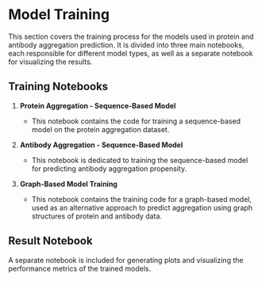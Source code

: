 # Model Training

This section covers the training process for the models used in protein and antibody aggregation prediction. It is divided into three main notebooks, each responsible for different model types, as well as a separate notebook for visualizing the results.

## Training Notebooks

1. **Protein Aggregation - Sequence-Based Model**
   - This notebook contains the code for training a sequence-based model on the protein aggregation dataset.

2. **Antibody Aggregation - Sequence-Based Model**
   - This notebook is dedicated to training the sequence-based model for predicting antibody aggregation propensity.

3. **Graph-Based Model Training**
   - This notebook contains the training code for a graph-based model, used as an alternative approach to predict aggregation using graph structures of protein and antibody data.

## Result Notebook

A separate notebook is included for generating plots and visualizing the performance metrics of the trained models. 
